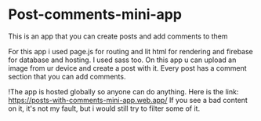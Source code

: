 # Post-comments-mini-app
This is an app that you can create posts and add comments to them

For this app i used page.js for routing and lit html for rendering and firebase for database and hosting.
I used sass too.
On this app u can upload an image from ur device and create a post with it. Every post has a comment section that you can add comments.

!The app is hosted globally so anyone can do anything. Here is the link: https://posts-with-comments-mini-app.web.app/
If you see a bad content on it, it's not my fault, but i would still try to filter some of it.
